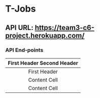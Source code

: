 # T-Jobs
## API URL: https://team3-c6-project.herokuapp.com/  
### API End-points

| First Header    Second Header |
| :---:                         |
| First Header  | Second Header |
| Content Cell  | Content Cell  |
| Content Cell  | Content Cell  |


